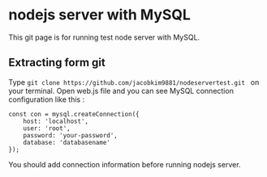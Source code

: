 # nodejs server with MySQL
This git page is for running test node server with MySQL. 

## Extracting form git 
Type `git clone https://github.com/jacobkim9881/nodeservertest.git ` on your terminal.
Open web.js file and you can see MySQL connection configuration like this :

~~~
const con = mysql.createConnection({
    host: 'localhost',
    user: 'root',
    password: 'your-password',
    database: 'databasename'
});
~~~

You should add connection information before running nodejs server.